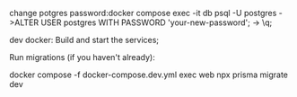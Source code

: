 change potgres password:docker compose exec -it db psql -U postgres ->ALTER USER postgres WITH PASSWORD 'your-new-password'; -> \q;

dev docker:
  Build and start the services;


  Run migrations (if you haven't already):

  docker compose -f docker-compose.dev.yml exec web npx prisma migrate dev